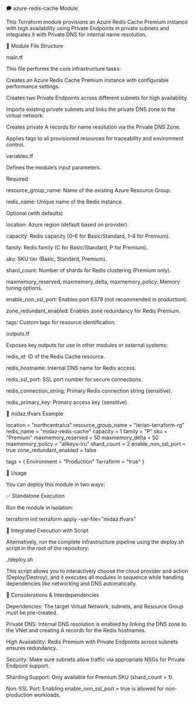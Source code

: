 🗭 azure-redis-cache Module

This Terraform module provisions an Azure Redis Cache Premium instance with high availability using Private Endpoints in private subnets and integrates it with Private DNS for internal name resolution.

📁 Module File Structure

main.tf

This file performs the core infrastructure tasks:

Creates an Azure Redis Cache Premium instance with configurable performance settings.

Creates two Private Endpoints across different subnets for high availability.

Imports existing private subnets and links the private DNS zone to the virtual network.

Creates private A records for name resolution via the Private DNS Zone.

Applies tags to all provisioned resources for traceability and environment control.

variables.tf

Defines the module’s input parameters.

Required

resource_group_name: Name of the existing Azure Resource Group.

redis_name: Unique name of the Redis instance.

Optional (with defaults)

location: Azure region (default based on provider).

capacity: Redis capacity (0–6 for Basic/Standard, 1–4 for Premium).

family: Redis family (C for Basic/Standard, P for Premium).

sku: SKU tier (Basic, Standard, Premium).

shard_count: Number of shards for Redis clustering (Premium only).

maxmemory_reserved, maxmemory_delta, maxmemory_policy: Memory tuning options.

enable_non_ssl_port: Enables port 6379 (not recommended in production).

zone_redundant_enabled: Enables zone redundancy for Redis Premium.

tags: Custom tags for resource identification.

outputs.tf

Exposes key outputs for use in other modules or external systems:

redis_id: ID of the Redis Cache resource.

redis_hostname: Internal DNS name for Redis access.

redis_ssl_port: SSL port number for secure connections.

redis_connection_string: Primary Redis connection string (sensitive).

redis_primary_key: Primary access key (sensitive).

🔧 midaz.tfvars Example

location                = "northcentralus"
resource_group_name     = "lerian-terraform-rg"
redis_name              = "midaz-redis-cache"
capacity                = 1
family                  = "P"
sku                     = "Premium"
maxmemory_reserved      = 50
maxmemory_delta         = 50
maxmemory_policy        = "allkeys-lru"
shard_count             = 2
enable_non_ssl_port     = true
zone_redundant_enabled  = false

tags = {
  Environment = "Production"
  Terraform   = "true"
}

🚀 Usage

You can deploy this module in two ways:

✅ Standalone Execution

Run the module in isolation:

terraform init
terraform apply -var-file="midaz.tfvars"

🔁 Integrated Execution with Script

Alternatively, run the complete infrastructure pipeline using the deploy.sh script in the root of the repository:

./deploy.sh

This script allows you to interactively choose the cloud provider and action (Deploy/Destroy), and it executes all modules in sequence while handling dependencies like networking and DNS automatically.

🧩 Considerations & Interdependencies

Dependencies: The target Virtual Network, subnets, and Resource Group must be pre-created.

Private DNS: Internal DNS resolution is enabled by linking the DNS zone to the VNet and creating A records for the Redis hostnames.

High Availability: Redis Premium with Private Endpoints across subnets ensures redundancy.

Security: Make sure subnets allow traffic via appropriate NSGs for Private Endpoint support.

Sharding Support: Only available for Premium SKU (shard_count > 1).

Non-SSL Port: Enabling enable_non_ssl_port = true is allowed for non-production workloads.

